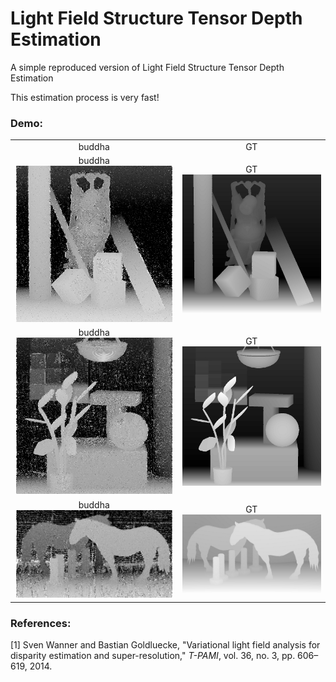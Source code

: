 # Light Field Structure Tensor Depth Estimation
A simple reproduced version of Light Field Structure Tensor Depth Estimation

This estimation process is very fast!

### Demo:
<table>
    <tr>
    <td ><center>buddha</center></td>
    <td ><center>GT</center></td>        
    </tr>
    <tr>
    <td ><center>buddha<img src="https://github.com/GilbertRC/Light-Field-Structure-Tensor-Depth-Estimation/blob/main/buddha_depth.png" width="250"></center></td>
    <td ><center>GT<img src="https://github.com/GilbertRC/Light-Field-Structure-Tensor-Depth-Estimation/blob/main/buddha/buddha_gt.png" width="250"></center></td>        
    </tr>
    <tr>
    <td ><center>buddha<img src="https://github.com/GilbertRC/Light-Field-Structure-Tensor-Depth-Estimation/blob/main/monasRoom_depth.png" width="250"></center></td>
    <td ><center>GT<img src="https://github.com/GilbertRC/Light-Field-Structure-Tensor-Depth-Estimation/blob/main/monasRoom/monasRoom_gt.png" width="250"></center></td>        
    </tr>
    <tr>
    <td ><center>buddha<img src="https://github.com/GilbertRC/Light-Field-Structure-Tensor-Depth-Estimation/blob/main/horses_depth.png" width="250"></center></td>
    <td ><center>GT<img src="https://github.com/GilbertRC/Light-Field-Structure-Tensor-Depth-Estimation/blob/main/horses/horses_gt.png" width="250"></center></td>        
    </tr>
</table>

### References:
[1] Sven Wanner and Bastian Goldluecke, "Variational light field analysis for disparity estimation and super-resolution," *T-PAMI*, vol. 36, no. 3, pp. 606–619, 2014.
